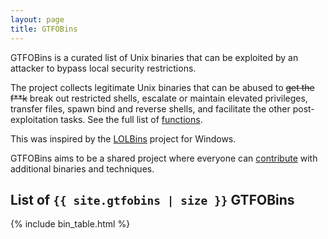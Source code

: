 ```yaml
---
layout: page
title: GTFOBins
---
```


GTFOBins is a curated list of Unix binaries that can be exploited by an attacker to bypass local security restrictions.

The project collects legitimate Unix binaries that can be abused to <strike>get the f**k</strike> break out restricted shells, escalate or maintain elevated privileges, transfer files, spawn bind and reverse shells, and facilitate the other post-exploitation tasks. See the full list of [functions](/functions/).

This was inspired by the [LOLBins](https://github.com/api0cradle/LOLBAS) project for Windows.

GTFOBins aims to be a shared project where everyone can [contribute](/contribute/) with additional binaries and techniques.

## List of `{{ site.gtfobins | size }}` GTFOBins

{% include bin_table.html %}

